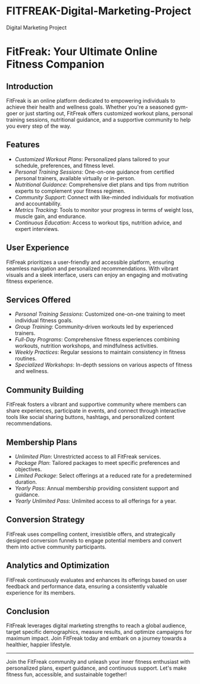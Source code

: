 # FITFREAK-Digital-Marketing-Project
Digital Marketing Project
# FitFreak: Your Ultimate Online Fitness Companion

## Introduction
FitFreak is an online platform dedicated to empowering individuals to achieve their health and wellness goals. Whether you're a seasoned gym-goer or just starting out, FitFreak offers customized workout plans, personal training sessions, nutritional guidance, and a supportive community to help you every step of the way.

## Features
- *Customized Workout Plans*: Personalized plans tailored to your schedule, preferences, and fitness level.
- *Personal Training Sessions*: One-on-one guidance from certified personal trainers, available virtually or in-person.
- *Nutritional Guidance*: Comprehensive diet plans and tips from nutrition experts to complement your fitness regimen.
- *Community Support*: Connect with like-minded individuals for motivation and accountability.
- *Metrics Tracking*: Tools to monitor your progress in terms of weight loss, muscle gain, and endurance.
- *Continuous Education*: Access to workout tips, nutrition advice, and expert interviews.

## User Experience
FitFreak prioritizes a user-friendly and accessible platform, ensuring seamless navigation and personalized recommendations. With vibrant visuals and a sleek interface, users can enjoy an engaging and motivating fitness experience.

## Services Offered
- *Personal Training Sessions*: Customized one-on-one training to meet individual fitness goals.
- *Group Training*: Community-driven workouts led by experienced trainers.
- *Full-Day Programs*: Comprehensive fitness experiences combining workouts, nutrition workshops, and mindfulness activities.
- *Weekly Practices*: Regular sessions to maintain consistency in fitness routines.
- *Specialized Workshops*: In-depth sessions on various aspects of fitness and wellness.

## Community Building
FitFreak fosters a vibrant and supportive community where members can share experiences, participate in events, and connect through interactive tools like social sharing buttons, hashtags, and personalized content recommendations.

## Membership Plans
- *Unlimited Plan*: Unrestricted access to all FitFreak services.
- *Package Plan*: Tailored packages to meet specific preferences and objectives.
- *Limited Package*: Select offerings at a reduced rate for a predetermined duration.
- *Yearly Pass*: Annual membership providing consistent support and guidance.
- *Yearly Unlimited Pass*: Unlimited access to all offerings for a year.

## Conversion Strategy
FitFreak uses compelling content, irresistible offers, and strategically designed conversion funnels to engage potential members and convert them into active community participants.

## Analytics and Optimization
FitFreak continuously evaluates and enhances its offerings based on user feedback and performance data, ensuring a consistently valuable experience for its members.

## Conclusion
FitFreak leverages digital marketing strengths to reach a global audience, target specific demographics, measure results, and optimize campaigns for maximum impact. Join FitFreak today and embark on a journey towards a healthier, happier lifestyle.

---

Join the FitFreak community and unleash your inner fitness enthusiast with personalized plans, expert guidance, and continuous support. Let's make fitness fun, accessible, and sustainable together!
